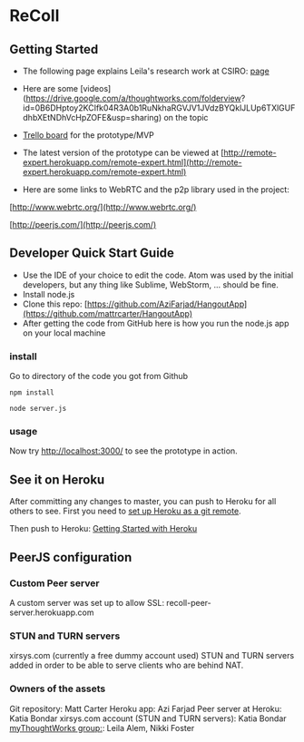 # ReColl

## Getting Started
- The following page explains Leila's research work at CSIRO: [page](http://www.csiro.au/en/Research/DPF/Areas/Autonomous-systems/Guardian/ReMoTe)

- Here are some [videos](https://drive.google.com/a/thoughtworks.com/folderview? id=0B6DHptoy2KCIfk04R3A0b1RuNkhaRGVJV1JVdzBYQklJLUp6TXlGUFdhbXEtNDhVcHpZOFE&usp=sharing) on the topic

- [Trello board](https://trello.com/b/4rG5eFH8/remote-expert) for the prototype/MVP

- The latest version of the prototype can be viewed at [http://remote-expert.herokuapp.com/remote-expert.html](http://remote-expert.herokuapp.com/remote-expert.html)

- Here are some links to WebRTC and the p2p library used in the project:

[http://www.webrtc.org/](http://www.webrtc.org/)


[http://peerjs.com/](http://peerjs.com/)

## Developer Quick Start Guide


- Use the IDE of your choice to edit the code. Atom was used by the initial developers, but any thing like Sublime, WebStorm, ... should be fine.
- Install node.js
- Clone this repo: [https://github.com/AziFarjad/HangoutApp](https://github.com/mattrcarter/HangoutApp)
- After getting the code from GitHub here is how you run the node.js app on your local machine

### install
Go to directory of the code you got from Github

```
npm install
```
```
node server.js
```
### usage
Now try [http://localhost:3000/](http://localhost:3000/) to see the prototype in action.

## See it on Heroku
After committing any changes to master, you can push to Heroku for all others to see. First you need to [set up Heroku as a git remote](https://devcenter.heroku.com/articles/git#creating-a-heroku-remote).

Then push to Heroku:
[Getting Started with Heroku](https://dashboard.heroku.com/apps/remote-expert/deploy/heroku-git)

## PeerJS configuration

### Custom Peer server

A custom server was set up to allow SSL: recoll-peer-server.herokuapp.com

### STUN and TURN servers
xirsys.com (currently a free dummy account used)
STUN and TURN servers added in order to be able to serve clients who are behind NAT.

### Owners of the assets
Git repository: Matt Carter
Heroku app: Azi Farjad
Peer server at Heroku: Katia Bondar
xirsys.com account (STUN and TURN servers): Katia Bondar
[myThoughtWorks group:](https://thoughtworks.jiveon.com/groups/recoll-remote-collaboration-solutions): Leila Alem, Nikki Foster
